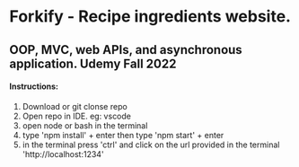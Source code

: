 # Forkify - Recipe ingredients website.
## OOP, MVC, web APIs, and asynchronous application. Udemy Fall 2022

#### Instructions:
1. Download or git clonse repo
2. Open repo in IDE. eg: vscode
3. open node or bash in the terminal 
4. type 'npm install' + enter then type 'npm start' + enter
5. in the terminal press 'ctrl' and click on the url provided in the terminal 'http://localhost:1234'

